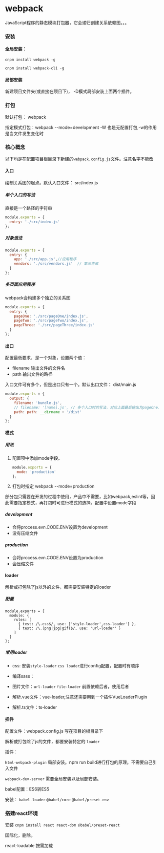 # webpack

JavaScript程序的静态模块打包器，它会递归创建关系依赖图。。。

### 安装

#### 全局安装：

`cnpm install webpack -g`

`cnpm install webpack-cli -g`

#### 局部安装

新建项目文件夹(或直接在项目下)， -D模式局部安装上面两个插件。

### 打包

默认打包： webpack  

指定模式打包：webpack --mode=development -W  也是无配置打包,-w的作用是当文件发生变化时

### 核心概念
以下均是在配置项目根目录下新建的`webpack.config.js`文件。注意名字不能改

#### 入口

绘制关系图的起点。默认入口文件： src/index.js

##### 单个入口的写法

直接是一个路径的字符串

~~~js
module.exports = {
  entry: './src/index.js'
};
~~~

##### 对象语法

~~~~js
module.exports = {
  entry: {
    app: './src/app.js',//应用程序
    vendors: './src/vendors.js'  // 第三方库
  }
};
~~~~

##### 多页面应用程序

webpack会构建多个独立的关系图

~~~js
module.exports = {
  entry: {
    pageOne: './src/pageOne/index.js',
    pageTwo: './src/pageTwo/index.js',
    pageThree: './src/pageThree/index.js'
  }
};
~~~

#### 出口

配置最低要求，是一个对象，设置两个值：

* filename  输出文件的文件名
* path  输出文件的路径

入口文件可有多个，但是出口只有一个。默认出口文件： dist/main.js

~~~js
module.exports = {
  output: {
    filename: 'bundle.js',
    // filename: '[name].js', // 多个入口时的写法，对应上面最后输出为pageOne.js，pageTwo.js...
    path: path: __dirname + '/dist'
  }
};
~~~

#### 模式

##### 用法

1. 配置项中添加mode字段。

   ```js
   module.exports = {
     mode: 'production'
   };
   ```

2. 打包时指定 webpack --mode=production

部分包只需要在开发的过程中使用，产品中不需要，比如webpack,eslint等，因此需要指定模式，再打包时可进行模式的选择。配置中设置mode字段

##### development

* 会将process.evn.CODE.ENV设置为development
* 没有压缩文件

##### production 

* 会将process.evn.CODE.ENV设置为production
* 会压缩文件

#### loader

解析或打包除了js以外的文件，都需要安装特定的loader

##### 配置

~~~
module.exports = {
  module: {
    rules: [
      { test: /\.css$/, use: ['style-loader',css-loader'] },
      { test: /\.(png|jpg|gif)$/, use: 'url-loader' }
    ]
  }
};
~~~

##### 常用loader

* css: 安装`style-loader`  `css loader`进行config配置，配置时有顺序
* 编译sass：

* 图片文件：`url-loader`  `file-loader`  前置依赖后者，使用后者
* 解析.vue文件：vue-loader,注意还需要用到一个插件VueLoaderPlugin
* 解析.ts文件：ts-loader

#### 插件





配置文件：webpack.config.js  写在项目的根目录下

解析或打包除了js的文件，都要安装特定的 `loader`

插件：

`html-webpack-plugin`  局部安装。npm run build进行打包的原理。不需要自己引入文件

`webpack-dev-server`   需要全局安装以及局部安装。

babel配置：ES6转ES5

安装： `babel-loader`  `@babel/core`    `@babel/preset-env`



### 搭建react环境

安装  `cnpm install react react-dom @babel/preset-react`



国际化，删除。

react-loadable  按需加载





















































































